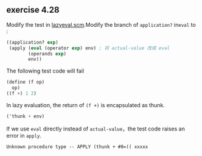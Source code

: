 ## exercise 4.28

Modify the test in  [lazyeval.scm](./lazyeval.scm).Modify the branch of `application?` in`eval` to :

``` Scheme
((application? exp)
 (apply (eval (operator exp) env) ; 将 actual-value 改成 eval
        (operands exp)
        env))
```

The following test code will fail

``` Scheme
(define (f op)
  op)
((f +) 1 2)
```

In lazy evaluation, the return of  `(f +)` is encapsulated as thunk.

``` Scheme
('thunk + env)
```

If we use `eval` directly instead of  `actual-value`，the test code raises an error in `apply`.

```
Unknown procedure type -- APPLY (thunk + #0=(( xxxxx
```
